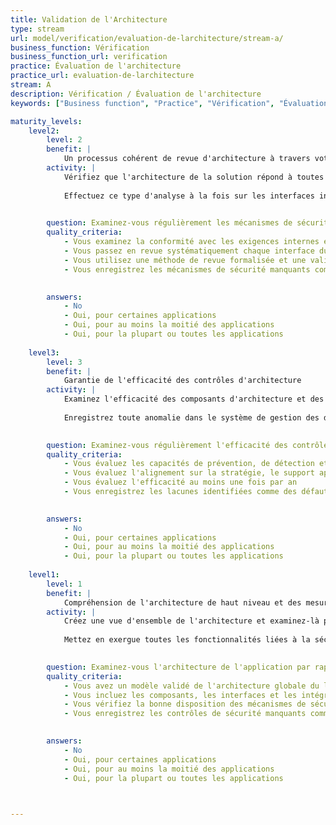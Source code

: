 ```yaml
---
title: Validation de l'Architecture
type: stream
url: model/verification/evaluation-de-larchitecture/stream-a/
business_function: Vérification
business_function_url: verification
practice: Évaluation de l'architecture
practice_url: evaluation-de-larchitecture
stream: A
description: Vérification / Évaluation de l'architecture
keywords: ["Business function", "Practice", "Vérification", "Évaluation de l'architecture"]

maturity_levels:
    level2:
        level: 2
        benefit: |
            Un processus cohérent de revue d'architecture à travers votre organisation
        activity: |
            Vérifiez que l'architecture de la solution répond à toutes les exigences de sécurité et de conformité identifiées. Pour chaque interface de l'application, itérez à travers la liste des exigences de sécurité et de conformité et analysez l'architecture pour valider leur bonne disposition. Effectuez également une analyse interactive ou une analyse du flux de données pour vous assurer que les exigences sont traitées de manière adéquate à travers les différents composants. Détaillez l'analyse jusqu'à montrer les caractéristiques de conception qui répondent à chaque exigence.
            
            Effectuez ce type d'analyse à la fois sur les interfaces internes, par exemple entre les composants, ainsi que sur les interfaces externes, par exemple celles faisant partie de la surface d'attaque. Identifiez et validez également les décisions de conception importantes prises dans le cadre du travail d'architecture, en particulier lorsqu'elles s'écartent des solutions de sécurité partagées disponibles au sein de l'organisation. Enfin, mettez à jour les résultats en fonction des modifications apportées pendant le cycle de développement et prenez note de toutes les exigences qui ne sont pas clairement identifiées au niveau de la conception comme ayant été traitées.
            

        question: Examinez-vous régulièrement les mécanismes de sécurité de votre architecture?
        quality_criteria:
            - Vous examinez la conformité avec les exigences internes et externes
            - Vous passez en revue systématiquement chaque interface du système
            - Vous utilisez une méthode de revue formalisée et une validation structurée
            - Vous enregistrez les mécanismes de sécurité manquants comme des défauts
            

        answers:
            - No
            - Oui, pour certaines applications
            - Oui, pour au moins la moitié des applications
            - Oui, pour la plupart ou toutes les applications
            
    level3:
        level: 3
        benefit: |
            Garantie de l'efficacité des contrôles d'architecture
        activity: |
            Examinez l'efficacité des composants d'architecture et des mécanismes de sécurité qu'ils fournissent en termes d'alignement sur la stratégie globale de l'organisation et examinez attentivement le degré de disponibilité, de passage à l'échelle et de professionnalisme des solutions de sécurité choisies. Tandis que certains choix tactiques pour une application donnée peuvent avoir un sens dans des contextes spécifiques, Il est important de garder l'œil ouvert sur la situation générale et de garantir la pérennité de la solution conçue.
            
            Enregistrez toute anomalie dans le système de gestion des défauts pour contribuer à de futures améliorations de l'architecture.
            

        question: Examinez-vous régulièrement l'efficacité des contrôles de sécurité?
        quality_criteria:
            - Vous évaluez les capacités de prévention, de détection et de réponse des contrôles de sécurité
            - Vous évaluez l'alignement sur la stratégie, le support approprié et la capacité de mise à l'échelle des contrôles de sécurité
            - Vous évaluez l'efficacité au moins une fois par an
            - Vous enregistrez les lacunes identifiées comme des défauts
            

        answers:
            - No
            - Oui, pour certaines applications
            - Oui, pour au moins la moitié des applications
            - Oui, pour la plupart ou toutes les applications
            
    level1:
        level: 1
        benefit: |
            Compréhension de l'architecture de haut niveau et des mesures de sécurité adaptées
        activity: |
            Créez une vue d'ensemble de l'architecture et examinez-là pour vérifier la bonne présence de mécanismes de sécurité généraux tels que l'authentification, la gestion des autorisations, des utilisateurs et des droits, la communication sécurisée, la protection des données, la gestion des clés et la gestion des journaux. Considérez également le soutien à la protection de la vie privée. Faites cela en utilisant les artefacts du projet tels que des documents d'architecture ou de conception, ou des entrevues avec les représentants du client et le personnel technique. Pensez également aux composants d'infrastructure - ce sont tous les systèmes, composants et bibliothèques (y compris les SDKs) qui ne sont pas spécifiques à l'application mais fournissent un support direct à l'utilisation ou à la gestion de l'application au sein de l'organisation.
            
            Mettez en exergue toutes les fonctionnalités liées à la sécurité dans l'architecture et validez sa pertinence. Faites cela de manière ad hoc, du point de vue des utilisateurs anonymes, des utilisateurs authentifiés et des rôles spécifiques à l'application.
            

        question: Examinez-vous l'architecture de l'application par rapport aux objectifs clés de sécurité sur une base ad-hoc ?
        quality_criteria:
            - Vous avez un modèle validé de l'architecture globale du logiciel
            - Vous incluez les composants, les interfaces et les intégrations dans le modèle d'architecture
            - Vous vérifiez la bonne disposition des mécanismes de sécurité généraux
            - Vous enregistrez les contrôles de sécurité manquants comme des défauts
            

        answers:
            - No
            - Oui, pour certaines applications
            - Oui, pour au moins la moitié des applications
            - Oui, pour la plupart ou toutes les applications
            


---
```

